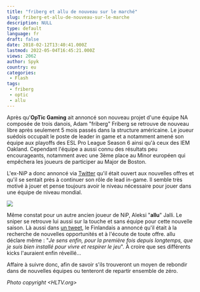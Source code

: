 ```yaml
---
title: "friberg et allu de nouveau sur le marché"
slug: friberg-et-allu-de-nouveau-sur-le-marche
description: NULL
type: default
language: fr
draft: false
date: 2018-02-12T13:40:41.000Z
lastmod: 2022-05-04T16:45:21.000Z
views: 2062
author: Spyk
country: eu
categories:
 - Flash
tags:
 - friberg
 - optic
 - allu
---
```

Après qu'**OpTic Gaming** ait annoncé son nouveau projet d'une équipe NA composée de trois danois, Adam "friberg" Friberg⁠ se retrouve de nouveau libre après seulement 5 mois passés dans la structure américaine. Le joueur suédois occupait le poste de leader in game et a notamment amené son équipe aux playoffs des ESL Pro League Season 6 ainsi qu'à ceux des IEM Oakland. Cependant l'équipe a aussi connu des résultats peu encourageants, notamment avec une 3ème place au Minor européen qui empêchera les joueurs de participer au Major de Boston. 

L'ex-NiP a donc annoncé via [Twitter](http://www.twitlonger.com/show/n%5F1sqecli) qu'il était ouvert aux nouvelles offres et qu'il se sentait près à continuer son rôle de lead in-game. Il semble très motivé à jouer et pense toujours avoir le niveau nécessaire pour jouer dans une équipe de niveau mondial. 

![](https://flickshot-ue.s3.eu-west-2.amazonaws.com/flickshot/article/5a813d0566f66/images/eNIah3xP3ifyTx0GsqDCSGuKAwM51PsIp4bbkeVj.jpeg)

Même constat pour un autre ancien joueur de NiP, Aleksi "**allu**" Jalli. Le sniper se retrouve lui aussi sur la touche et sans équipe pour cette nouvelle saison. Là aussi dans [un tweet](http://www.twitlonger.com/show/n%5F1sqe9nh), le Finlandais a annoncé qu'il était à la recherche de nouvelles opportunités et à l'écoute de toute offre. allu déclare même : "_Je sens enfin, pour la première fois depuis longtemps, que je suis bien installé pour vivre et respirer le jeu_". À croire que ses différents kicks l'auraient enfin réveillé...

Affaire à suivre donc, afin de savoir s'ils trouveront un moyen de rebondir dans de nouvelles équipes ou tenteront de repartir ensemble de zéro.

_Photo copyright <HLTV.org>_
